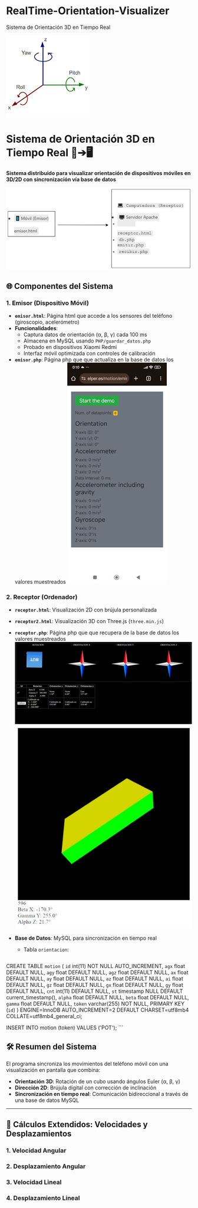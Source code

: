 # RealTime-Orientation-Visualizer
 Sistema de Orientación 3D en Tiempo Real

![Receptor](./img/Rotacion.jpg) 

# Sistema de Orientación 3D en Tiempo Real 📡➔🖥️

**Sistema distribuido para visualizar orientación de dispositivos móviles en 3D/2D con sincronización vía base de datos**

![Arquitectura del Sistema](./img/Diagrama.jpg) 

## 🌐 Componentes del Sistema

### 1. Emisor (Dispositivo Móvil)
- **`emisor.html`**: Página html que accede a los sensores del teléfono (giroscopio, acelerómetro)
- **Funcionalidades**:
  - Captura datos de orientación (α, β, γ) cada 100 ms
  - Almacena en MySQL usando `PHP/guardar_datos.php`
  - Probado en dispositivos Xiaomi Redmi
  - Interfaz móvil optimizada con controles de calibración
- **`emisor.php`**: Página php que que actualiza en la base de datos los valores muestreados
![Emisor](./img/Emitir.jpg) 

### 2. Receptor (Ordenador)
- **`receptor.html`**: Visualización 2D con brújula personalizada
- **`receptor2.html`**: Visualización 3D con Three.js (`three.min.js`)
- **`receptor.php`**: Página php que que recupera de la base de datos los valores muestreados
![Receptor](./img/Recibir.jpg) 
![Receptor2](./img/Recibir2.jpg) 

- **Base de Datos**: MySQL para sincronización en tiempo real
  - Tabla `orientacion`:
    ```sql
CREATE TABLE `motion` (
  `id` int(11) NOT NULL AUTO_INCREMENT,
  `agx` float DEFAULT NULL,
  `agy` float DEFAULT NULL,
  `agz` float DEFAULT NULL,
  `ax` float DEFAULT NULL,
  `ay` float DEFAULT NULL,
  `az` float DEFAULT NULL,
  `ai` float DEFAULT NULL,
  `gz` float DEFAULT NULL,
  `gx` float DEFAULT NULL,
  `gy` float DEFAULT NULL,
  `cnt` int(11) DEFAULT NULL,
  `st` timestamp NULL DEFAULT current_timestamp(),
  `alpha` float DEFAULT NULL,
  `beta` float DEFAULT NULL,
  `gamma` float DEFAULT NULL,
  `token` varchar(255) NOT NULL,
  PRIMARY KEY (`id`)
) ENGINE=InnoDB AUTO_INCREMENT=2 DEFAULT CHARSET=utf8mb4 COLLATE=utf8mb4_general_ci;

INSERT INTO motion (token) VALUES ('POT');
    ```

## 🛠️ Resumen del Sistema

El programa sincroniza los movimientos del teléfono móvil con una visualización en pantalla que combina:
- **Orientación 3D**: Rotación de un cubo usando ángulos Euler (α, β, γ)
- **Dirección 2D**: Brújula digital con corrección de inclinación
- **Sincronización en tiempo real**: Comunicación bidireccional a través de una base de datos MySQL

---

## 🧮 Cálculos Extendidos: Velocidades y Desplazamientos

### 1. Velocidad Angular
### 2. Desplazamiento Angular
### 3. Velocidad Lineal 
### 4. Desplazamiento Lineal

